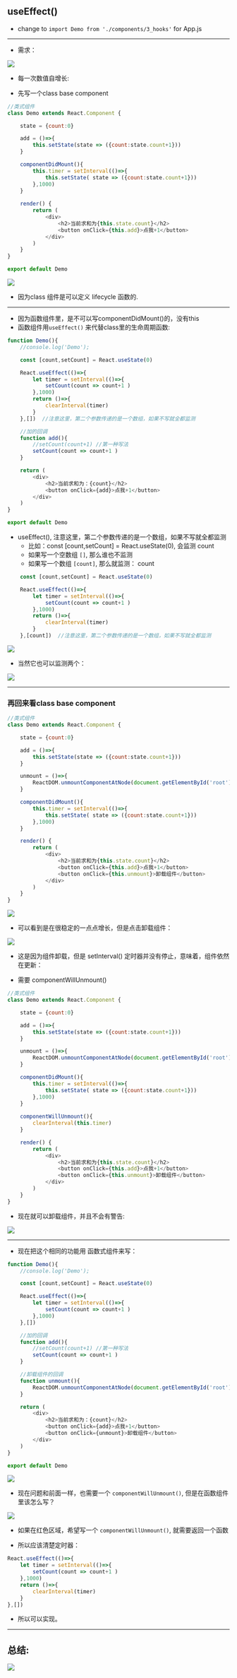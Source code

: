 ## useEffect()

- change to `import Demo from './components/3_hooks'` for App.js

---


- 需求：


![](img/2021-01-18-17-33-39.png)

- 每一次数值自增长:


- 先写一个class base component


```js
//类式组件
class Demo extends React.Component {

	state = {count:0}

	add = ()=>{
		this.setState(state => ({count:state.count+1}))
	}

	componentDidMount(){
		this.timer = setInterval(()=>{
			this.setState( state => ({count:state.count+1}))
		},1000)
    }
    
	render() {
		return (
			<div>
				<h2>当前求和为{this.state.count}</h2>
				<button onClick={this.add}>点我+1</button>
			</div>
		)
	}
} 

export default Demo
```

![](img/2021-01-18-17-36-59.png)

- 因为class 组件是可以定义 lifecycle 函数的.

---

- 因为函数组件里，是不可以写componentDidMount()的，没有this
- 函数组件用`useEffect()` 来代替class里的生命周期函数:



```js
function Demo(){
	//console.log('Demo');

	const [count,setCount] = React.useState(0)

	React.useEffect(()=>{
		let timer = setInterval(()=>{
			setCount(count => count+1 )
		},1000)
		return ()=>{
			clearInterval(timer)
		}
	},[])  //注意这里，第二个参数传递的是一个数组，如果不写就全都监测

	//加的回调
	function add(){
		//setCount(count+1) //第一种写法
		setCount(count => count+1 )
	}

	return (
		<div>
			<h2>当前求和为：{count}</h2>
			<button onClick={add}>点我+1</button>
		</div>
	)
}

export default Demo
```


- useEffect(), 注意这里，第二个参数传递的是一个数组，如果不写就全都监测
  - 比如：const [count,setCount] = React.useState(0), 会监测 count
  - 如果写一个空数组 `[]`, 那么谁也不监测
  - 如果写一个数组 `[count]`, 那么就监测： count

```js
	const [count,setCount] = React.useState(0)

	React.useEffect(()=>{
		let timer = setInterval(()=>{
			setCount(count => count+1 )
		},1000)
		return ()=>{
			clearInterval(timer)
		}
	},[count])  //注意这里，第二个参数传递的是一个数组，如果不写就全都监测
```

![](img/2021-01-18-18-16-58.png)



- 当然它也可以监测两个：

![](img/2021-01-18-18-18-50.png)

---

### 再回来看class base component

```js
//类式组件
class Demo extends React.Component {

	state = {count:0}

	add = ()=>{
		this.setState(state => ({count:state.count+1}))
	}

	unmount = ()=>{
		ReactDOM.unmountComponentAtNode(document.getElementById('root'))
	}

	componentDidMount(){
		this.timer = setInterval(()=>{
			this.setState( state => ({count:state.count+1}))
		},1000)
	}

	render() {
		return (
			<div>
				<h2>当前求和为{this.state.count}</h2>
				<button onClick={this.add}>点我+1</button>
				<button onClick={this.unmount}>卸载组件</button>
			</div>
		)
	}
} 
```


![](img/2021-01-18-18-22-24.png)

- 可以看到是在很稳定的一点点增长，但是点击卸载组件：

![](img/2021-01-18-18-24-52.png)

- 这是因为组件卸载，但是 setInterval() 定时器并没有停止，意味着，组件依然在更新：

- 需要 componentWillUnmount()


```js
//类式组件
class Demo extends React.Component {

	state = {count:0}

	add = ()=>{
		this.setState(state => ({count:state.count+1}))
	}

	unmount = ()=>{
		ReactDOM.unmountComponentAtNode(document.getElementById('root'))
	}

	componentDidMount(){
		this.timer = setInterval(()=>{
			this.setState( state => ({count:state.count+1}))
		},1000)
    }
    
    componentWillUnmount(){
		clearInterval(this.timer)
	}

	render() {
		return (
			<div>
				<h2>当前求和为{this.state.count}</h2>
				<button onClick={this.add}>点我+1</button>
				<button onClick={this.unmount}>卸载组件</button>
			</div>
		)
	}
} 
```

- 现在就可以卸载组件，并且不会有警告:

![](img/2021-01-18-18-29-03.png)


---

- 现在把这个相同的功能用 函数式组件来写：

```js
function Demo(){
	//console.log('Demo');

	const [count,setCount] = React.useState(0)

	React.useEffect(()=>{
		let timer = setInterval(()=>{
			setCount(count => count+1 )
		},1000)
	},[])

	//加的回调
	function add(){
		//setCount(count+1) //第一种写法
		setCount(count => count+1 )
	}

	//卸载组件的回调
	function unmount(){
		ReactDOM.unmountComponentAtNode(document.getElementById('root'))
	}

	return (
		<div>
			<h2>当前求和为：{count}</h2>
			<button onClick={add}>点我+1</button>
			<button onClick={unmount}>卸载组件</button>
		</div>
	)
}

export default Demo
```

![](img/2021-01-18-18-34-48.png)

- 现在问题和前面一样，也需要一个 `componentWillUnmount()`, 但是在函数组件里该怎么写？

![](img/2021-01-18-18-41-53.png)

- 如果在红色区域，希望写一个 `componentWillUnmount()`, 就需要返回一个函数

- 所以应该清楚定时器：


```js
React.useEffect(()=>{
    let timer = setInterval(()=>{
        setCount(count => count+1 )
    },1000)
    return ()=>{
        clearInterval(timer)
    }
},[])
```

- 所以可以实现。


---

## 总结:

![](img/2021-01-18-18-45-23.png)

















